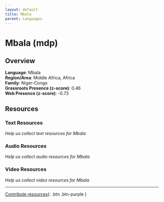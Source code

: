 ```yaml
---
layout: default
title: Mbala
parent: Languages
---
```


# Mbala (mdp)

## Overview

**Language**: Mbala  
**Region/Area**: Middle Africa, Africa  
**Family**: Niger-Congo  
**Grassroots Presence (z-score)**: 0.46  
**Web Presence (z-score)**: -0.73  

## Resources

### Text Resources
*Help us collect text resources for Mbala*

### Audio Resources
*Help us collect audio resources for Mbala*

### Video Resources
*Help us collect video resources for Mbala*

---

[Contribute resources](https://forms.office.com/e/1SfLJx3u1r){: .btn .btn-purple }
